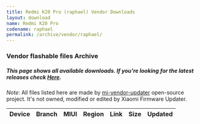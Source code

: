 ```yaml
---
title: Redmi K20 Pro (raphael) Vendor Downloads
layout: download
name: Redmi K20 Pro
codename: raphael
permalink: /archive/vendor/raphael/
---
```


### Vendor flashable files Archive
##### This page shows all available downloads. If you're looking for the latest releases check [Here](/vendor/raphael/).

*Note*: All files listed here are made by [mi-vendor-updater](https://github.com/TryHardDood/mi-vendor-updater) open-source project. It's not owned, modified or edited by Xiaomi Firmware Updater.

<div class="table-responsive-md" id="table-wrapper">
    <table id="vendor" class="display dt-responsive compact table table-striped table-hover table-sm">
        <thead class="thead-dark">
            <tr>
                <th>Device</th>
                <th>Branch</th>
                <th>MIUI</th>
                <th>Region</th>
                <th>Link</th>
                <th>Size</th>
                <th>Updated</th>
            </tr>
        </thead>
        <script>loadVendorDownloads('raphael', 'full')</script>
    </table>
</div>
